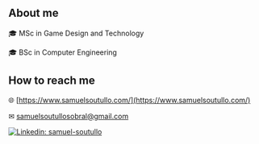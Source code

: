 ## About me
🎓 MSc in Game Design and Technology

🎓 BSc in Computer Engineering

## How to reach me
🌐 [https://www.samuelsoutullo.com/](https://www.samuelsoutullo.com/)

✉ [samuelsoutullosobral@gmail.com](mailto:samuelsoutullosobral@gmail.com)

[![Linkedin: samuel-soutullo](https://img.shields.io/badge/linkedin-samuel--soutullo-blue?style=flat-square&logo=Linkedin&logoColor=white&link=https://www.linkedin.com/in/samuel-soutullo/)](https://www.linkedin.com/in/samuel-soutullo/)